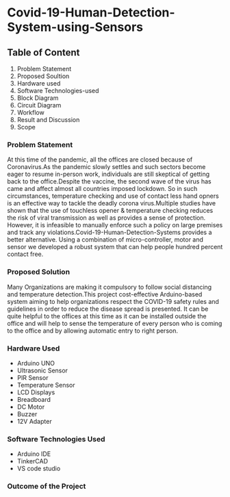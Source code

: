 # Covid-19-Human-Detection-System-using-Sensors
## Table of Content
 1. Problem Statement
 2. Proposed Soultion
 3. Hardware used
 4. Software Technologies-used
 8. Block Diagram
 9. Circuit Diagram
 10. Workflow
 11. Result and Discussion 
 12. Scope
### Problem Statement
At this time of the pandemic, all the offices are closed because of Coronavirus.As the pandemic slowly settles and such sectors become eager to resume in-person work, individuals are still skeptical of getting back to the office.Despite the vaccine, the second wave of the virus has came and affect almost all countries imposed lockdown. So in such circumstances, temperature checking and use of contact less hand opners is an effective way to tackle the deadly corona virus.Multiple studies have shown that the use of touchless opener & temperature checking reduces the risk of viral transmission as well as provides a sense of protection. However, it is infeasible to manually enforce such a policy on large premises and track any violations.Covid-19-Human-Detection-Systems provides a better alternative. Using a combination of micro-controller, motor and sensor we developed a robust system that can help people hundred percent contact free.
### Proposed Solution
Many Organizations are making it compulsory to follow social distancing and temperature detection.This project cost-effective Arduino-based system aiming to help organizations respect the COVID-19 safety rules and guidelines in order to reduce the disease spread is presented. 
It can be quite helpful to the offices at this time as it can be installed outside the office and will help to sense the temperature of every person who is coming to the office and by allowing automatic entry to right person.
### Hardware Used
- Arduino UNO
- Ultrasonic Sensor
- PIR Sensor
- Temperature Sensor
- LCD Displays
- Breadboard
- DC Motor
- Buzzer 
- 12V Adapter
### Software Technologies Used
- Arduino IDE
- TinkerCAD
- VS code studio
### Outcome of the Project
